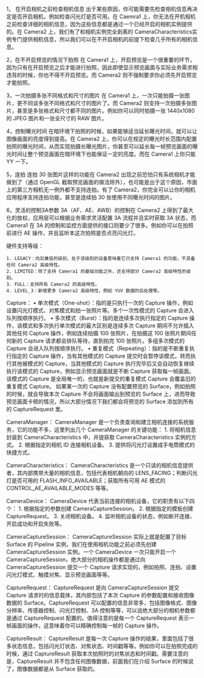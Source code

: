 1， 在开启相机之前检查相机信息
       出于某些原因，你可能需要先检查相机信息再决定是否开启相机，例如检查闪光灯是否可用。在 Caemra1 上，你无法在开机相机之前检查详细的相机信息，因为这些信息都是通过一个已经开启的相机实例提供的。在 Camera2 上，我们有了和相机实例完全剥离的 CameraCharacteristics实例专门提供相机信息，所以我们可以在不开启相机的前提下检查几乎所有的相机信息。

2，在不开启预览的情况下拍照
      在 Camera1 上，开启预览是一个很重要的环节，因为只有在开启预览之后才能进行拍照，因此即使显示预览画面与实际业务需求相违背的时候，你也不得不开启预览。而 Camera2 则不强制要求你必须先开启预览才能拍照。

3，一次拍摄多张不同格式和尺寸的图片
       在 Camera1 上，一次只能拍摄一张图片，更不同谈多张不同格式和尺寸的图片了。而 Camera2 则支持一次拍摄多张图片，甚至是多张格式和尺寸都不同的图片。例如你可以同时拍摄一张 1440x1080 的 JPEG 图片和一张全尺寸的 RAW 图片。

4，控制曝光时间
       在暗环境下拍照的时候，如果能够适当延长曝光时间，就可以让图像画面的亮度得到提高。在 Camera2 上，你可以在规定的曝光时长范围内配置拍照的曝光时间，从而实现拍摄长曝光图片，你甚至可以延长每一帧预览画面的曝光时间让整个预览画面在暗环境下也能保证一定的亮度。而在 Camera1 上你只能 YY 一下。

5，连拍
       连拍 30 张图片这样的功能在 Camera2 出现之前恐怕只有系统相机才能做到了（通过 OpenGL 截取预览画面的做法除外），也可能是出于这个原因，市面上的第三方相机无一例外都不支持连拍。有了 Camera2，你完全可以让你的相机应用程序支持连拍功能，甚至是连续拍 30 张使用不同曝光时间的图片。

6，灵活的控制3A参数
      3A（AF、AE、AWB）的控制在 Camera2 上得到了最大化的放权，应用层可以根据业务需求灵活配置 3A 流程并且实时获取 3A 状态，而 Camera1 在 3A 的控制和监控方面提供的接口则要少了很多。例如你可以在拍照前进行 AE 操作，并且监听本这次拍照是否点亮闪光灯。

硬件支持等级：

	1. LEGACY：向后兼容的级别，处于该级别的设备意味着它只支持 Camera1 的功能，不具备任何 Camera2 高级特性。
	2. LIMITED：除了支持 Camera1 的基础功能之外，还支持部分 Camera2 高级特性的级别。
	3. FULL：支持所有 Camera2 的高级特性。
	4. LEVEL_3：新增更多 Camera2 高级特性，例如 YUV 数据的后处理等。


Capture：
	• 单次模式（One-shot）：指的是只执行一次的 Capture 操作，例如设置闪光灯模式、对焦模式和拍一张照片等。多个一次性模式的 Capture 会进入队列按顺序执行。
	• 多次模式（Burst）：指的是连续多次执行指定的 Capture 操作，该模式和多次执行单次模式的最大区别是连续多次 Capture 期间不允许插入其他任何 Capture 操作，例如连续拍摄 100 张照片，在拍摄这 100 张照片期间任何新的 Capture 请求都会排队等待，直到拍完 100 张照片。多组多次模式的 Capture 会进入队列按顺序执行。
	• 重复模式（Repeating）：指的是不断重复执行指定的 Capture 操作，当有其他模式的 Capture 提交时会暂停该模式，转而执行其他被模式的 Capture，当其他模式的 Capture 执行完毕后又会自动恢复继续执行该模式的 Capture，例如显示预览画面就是不断 Capture 获取每一帧画面。该模式的 Capture 是全局唯一的，也就是新提交的重复模式 Capture 会覆盖旧的重复模式 Capture。
如果某一次的 Capture 没有配置预览的 Surface，例如拍照的时候，就会导致本次 Capture 不会将画面输出到预览的 Surface 上，进而导致预览画面卡顿的情况，所以大部分情况下我们都会将预览的 Surface 添加到所有的 CaptureRequest 里。

CameraManager：
CameraManager 是一个负责查询和建立相机连接的系统服务，它的功能不多，这里列出几个 CameraManager 的关键功能：
	1. 将相机信息封装到 CameraCharacteristics 中，并提获取 CameraCharacteristics 实例的方式。
	2. 根据指定的相机 ID 连接相机设备。
	3. 提供将闪光灯设置成手电筒模式的快捷方式。

CameraCharacteristics：
CameraCharacteristics 是一个只读的相机信息提供者，其内部携带大量的相机信息，包括代表相机朝向的 LENS_FACING；判断闪光灯是否可用的 FLASH_INFO_AVAILABLE；获取所有可用 AE 模式的 CONTROL_AE_AVAILABLE_MODES 等等。

CameraDevice：
CameraDevice 代表当前连接的相机设备，它的职责有以下四个：
	1. 根据指定的参数创建 CameraCaptureSession。
	2. 根据指定的模板创建 CaptureRequest。
	3. 关闭相机设备。
	4. 监听相机设备的状态，例如断开连接、开启成功和开启失败等。

CameraCaptureSession：
CameraCaptureSession 实际上就是配置了目标 Surface 的 Pipeline 实例，我们在使用相机功能之前必须先创建 CameraCaptureSession 实例。一个 CameraDevice 一次只能开启一个 CameraCaptureSession，绝大部分的相机操作都是通过向 CameraCaptureSession 提交一个 Capture 请求实现的，例如拍照、连拍、设置闪光灯模式、触摸对焦、显示预览画面等等。

CaptureRequest：
CaptureRequest 是向 CameraCaptureSession 提交 Capture 请求时的信息载体，其内部包括了本次 Capture 的参数配置和接收图像数据的 Surface。CaptureRequest 可以配置的信息非常多，包括图像格式、图像分辨率、传感器控制、闪光灯控制、3A 控制等等，可以说绝大部分的相机参数都是通过 CaptureRequest 配置的。值得注意的是每一个 CaptureRequest 表示一帧画面的操作，这意味着你可以精确控制每一帧的 Capture 操作。

CaptureResult：
CaptureResult 是每一次 Capture 操作的结果，里面包括了很多状态信息，包括闪光灯状态、对焦状态、时间戳等等。例如你可以在拍照完成的时候，通过 CaptureResult 获取本次拍照时的对焦状态和时间戳。需要注意的是，CaptureResult 并不包含任何图像数据，前面我们在介绍 Surface 的时候说了，图像数据都是从 Surface 获取的。
